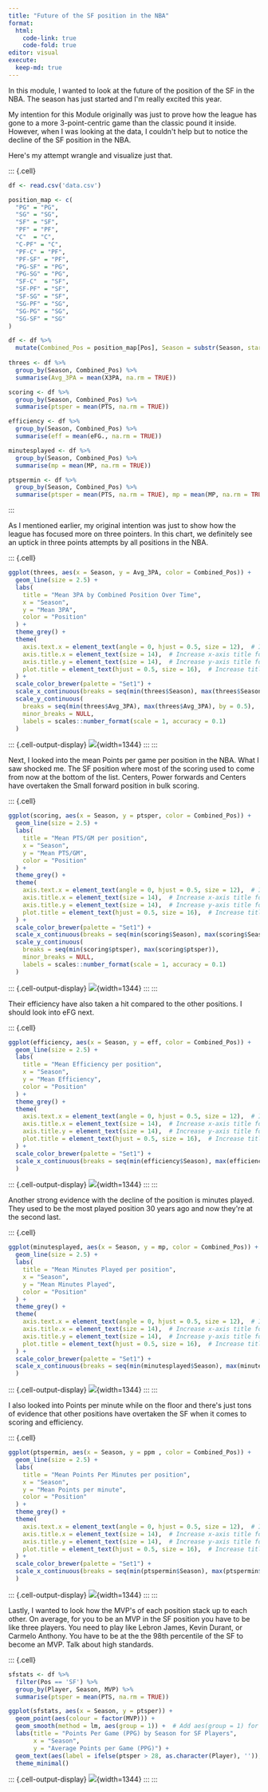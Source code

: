 ```yaml
---
title: "Future of the SF position in the NBA"
format:
  html:
    code-link: true
    code-fold: true
editor: visual
execute:
  keep-md: true
---
```






In this module, I wanted to look at the future of the position of the SF in the NBA. The season has just started and I'm really excited this year.

My intention for this Module originally was just to prove how the league has gone to a more 3-point-centric game than the classic pound it inside. However, when I was looking at the data, I couldn't help but to notice the decline of the SF position in the NBA.

Here's my attempt wrangle and visualize just that.


::: {.cell}

```{.r .cell-code}
df <- read.csv('data.csv')

position_map <- c(
  "PG" = "PG",
  "SG" = "SG",
  "SF" = "SF",
  "PF" = "PF",
  "C"  = "C",
  "C-PF" = "C",
  "PF-C" = "PF",
  "PF-SF" = "PF",
  "PG-SF" = "PG",
  "PG-SG" = "PG",
  "SF-C"  = "SF",
  "SF-PF" = "SF",
  "SF-SG" = "SF",
  "SG-PF" = "SG",
  "SG-PG" = "SG",
  "SG-SF" = "SG"
)

df <- df %>%
  mutate(Combined_Pos = position_map[Pos], Season = substr(Season, start = 1, stop = 4), Season = as.numeric(Season)+1)
         
threes <- df %>%
  group_by(Season, Combined_Pos) %>%
  summarise(Avg_3PA = mean(X3PA, na.rm = TRUE))

scoring <- df %>%
  group_by(Season, Combined_Pos) %>%
  summarise(ptsper = mean(PTS, na.rm = TRUE))

efficiency <- df %>%
  group_by(Season, Combined_Pos) %>%
  summarise(eff = mean(eFG., na.rm = TRUE))

minutesplayed <- df %>%
  group_by(Season, Combined_Pos) %>%
  summarise(mp = mean(MP, na.rm = TRUE))

ptspermin <- df %>%
  group_by(Season, Combined_Pos) %>%
  summarise(ptsper = mean(PTS, na.rm = TRUE), mp = mean(MP, na.rm = TRUE), ppm = mean(ptsper/mp))
```
:::


As I mentioned earlier, my original intention was just to show how the league has focused more on three pointers. In this chart, we definitely see an uptick in three points attempts by all positions in the NBA.


::: {.cell}

```{.r .cell-code}
ggplot(threes, aes(x = Season, y = Avg_3PA, color = Combined_Pos)) +
  geom_line(size = 2.5) +
  labs(
    title = "Mean 3PA by Combined Position Over Time",
    x = "Season",
    y = "Mean 3PA",
    color = "Position"
  ) +
  theme_grey() +
  theme(
    axis.text.x = element_text(angle = 0, hjust = 0.5, size = 12),  # Increase font size
    axis.title.x = element_text(size = 14),  # Increase x-axis title font size
    axis.title.y = element_text(size = 14),  # Increase y-axis title font size
    plot.title = element_text(hjust = 0.5, size = 16),  # Increase title font size
  ) +
  scale_color_brewer(palette = "Set1") +
  scale_x_continuous(breaks = seq(min(threes$Season), max(threes$Season), by = 1), minor_breaks = NULL) +
  scale_y_continuous(
    breaks = seq(min(threes$Avg_3PA), max(threes$Avg_3PA), by = 0.5),
    minor_breaks = NULL,
    labels = scales::number_format(scale = 1, accuracy = 0.1)
  )
```

::: {.cell-output-display}
![](Mod3_files/figure-html/unnamed-chunk-2-1.png){width=1344}
:::
:::


Next, I looked into the mean Points per game per position in the NBA. What I saw shocked me. The SF position where most of the scoring used to come from now at the bottom of the list. Centers, Power forwards and Centers have overtaken the Small forward position in bulk scoring.


::: {.cell}

```{.r .cell-code}
ggplot(scoring, aes(x = Season, y = ptsper, color = Combined_Pos)) +
  geom_line(size = 2.5) +
  labs(
    title = "Mean PTS/GM per position",
    x = "Season",
    y = "Mean PTS/GM",
    color = "Position"
  ) +
  theme_grey() +
  theme(
    axis.text.x = element_text(angle = 0, hjust = 0.5, size = 12),  # Increase font size
    axis.title.x = element_text(size = 14),  # Increase x-axis title font size
    axis.title.y = element_text(size = 14),  # Increase y-axis title font size
    plot.title = element_text(hjust = 0.5, size = 16),  # Increase title font size
  ) +
  scale_color_brewer(palette = "Set1") +
  scale_x_continuous(breaks = seq(min(scoring$Season), max(scoring$Season), by = 1), minor_breaks = NULL) +
  scale_y_continuous(
    breaks = seq(min(scoring$ptsper), max(scoring$ptsper)),
    minor_breaks = NULL,
    labels = scales::number_format(scale = 1, accuracy = 0.1)
  )
```

::: {.cell-output-display}
![](Mod3_files/figure-html/unnamed-chunk-3-1.png){width=1344}
:::
:::


Their efficiency have also taken a hit compared to the other positions. I should look into eFG next.


::: {.cell}

```{.r .cell-code}
ggplot(efficiency, aes(x = Season, y = eff, color = Combined_Pos)) +
  geom_line(size = 2.5) +
  labs(
    title = "Mean Efficiency per position",
    x = "Season",
    y = "Mean Efficiency",
    color = "Position"
  ) +
  theme_grey() +
  theme(
    axis.text.x = element_text(angle = 0, hjust = 0.5, size = 12),  # Increase font size
    axis.title.x = element_text(size = 14),  # Increase x-axis title font size
    axis.title.y = element_text(size = 14),  # Increase y-axis title font size
    plot.title = element_text(hjust = 0.5, size = 16),  # Increase title font size
  ) +
  scale_color_brewer(palette = "Set1") +
  scale_x_continuous(breaks = seq(min(efficiency$Season), max(efficiency$Season), by = 1), 
  )
```

::: {.cell-output-display}
![](Mod3_files/figure-html/unnamed-chunk-4-1.png){width=1344}
:::
:::


Another strong evidence with the decline of the position is minutes played. They used to be the most played position 30 years ago and now they're at the second last.


::: {.cell}

```{.r .cell-code}
ggplot(minutesplayed, aes(x = Season, y = mp, color = Combined_Pos)) +
  geom_line(size = 2.5) +
  labs(
    title = "Mean Minutes Played per position",
    x = "Season",
    y = "Mean Minutes Played",
    color = "Position"
  ) +
  theme_grey() +
  theme(
    axis.text.x = element_text(angle = 0, hjust = 0.5, size = 12),  # Increase font size
    axis.title.x = element_text(size = 14),  # Increase x-axis title font size
    axis.title.y = element_text(size = 14),  # Increase y-axis title font size
    plot.title = element_text(hjust = 0.5, size = 16),  # Increase title font size
  ) +
  scale_color_brewer(palette = "Set1") +
  scale_x_continuous(breaks = seq(min(minutesplayed$Season), max(minutesplayed$Season), by = 1), 
  )
```

::: {.cell-output-display}
![](Mod3_files/figure-html/unnamed-chunk-5-1.png){width=1344}
:::
:::


I also looked into Points per minute while on the floor and there's just tons of evidence that other positions have overtaken the SF when it comes to scoring and efficiency.


::: {.cell}

```{.r .cell-code}
ggplot(ptspermin, aes(x = Season, y = ppm , color = Combined_Pos)) +
  geom_line(size = 2.5) +
  labs(
    title = "Mean Points Per Minutes per position",
    x = "Season",
    y = "Mean Points per minute",
    color = "Position"
  ) +
  theme_grey() +
  theme(
    axis.text.x = element_text(angle = 0, hjust = 0.5, size = 12),  # Increase font size
    axis.title.x = element_text(size = 14),  # Increase x-axis title font size
    axis.title.y = element_text(size = 14),  # Increase y-axis title font size
    plot.title = element_text(hjust = 0.5, size = 16),  # Increase title font size
  ) +
  scale_color_brewer(palette = "Set1") +
  scale_x_continuous(breaks = seq(min(ptspermin$Season), max(ptspermin$Season), by = 1), 
  )
```

::: {.cell-output-display}
![](Mod3_files/figure-html/unnamed-chunk-6-1.png){width=1344}
:::
:::


Lastly, I wanted to look how the MVP's of each position stack up to each other. On average, for you to be an MVP in the SF position you have to be like three players. You need to play like Lebron James, Kevin Durant, or Carmelo Anthony. You have to be at the the 98th percentile of the SF to become an MVP. Talk about high standards.


::: {.cell}

```{.r .cell-code}
sfstats <- df %>%
  filter(Pos == 'SF') %>%
  group_by(Player, Season, MVP) %>%
  summarise(ptsper = mean(PTS, na.rm = TRUE))

ggplot(sfstats, aes(x = Season, y = ptsper)) +
  geom_point(aes(colour = factor(MVP))) +
  geom_smooth(method = lm, aes(group = 1)) +  # Add aes(group = 1) for the smoothing
  labs(title = "Points Per Game (PPG) by Season for SF Players",
       x = "Season",
       y = "Average Points per Game (PPG)") +
  geom_text(aes(label = ifelse(ptsper > 28, as.character(Player), '')), hjust = 0.5, vjust = -0.5) +
  theme_minimal()
```

::: {.cell-output-display}
![](Mod3_files/figure-html/unnamed-chunk-7-1.png){width=1344}
:::
:::

